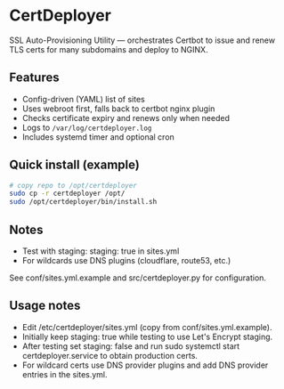 # CertDeployer

SSL Auto-Provisioning Utility — orchestrates Certbot to issue and renew TLS certs for many subdomains and deploy to NGINX.

## Features

- Config-driven (YAML) list of sites
- Uses webroot first, falls back to certbot nginx plugin
- Checks certificate expiry and renews only when needed
- Logs to `/var/log/certdeployer.log`
- Includes systemd timer and optional cron

## Quick install (example)

```bash
# copy repo to /opt/certdeployer
sudo cp -r certdeployer /opt/
sudo /opt/certdeployer/bin/install.sh

```

## Notes

- Test with staging: staging: true in sites.yml
- For wildcards use DNS plugins (cloudflare, route53, etc.)

See conf/sites.yml.example and src/certdeployer.py for configuration.

## Usage notes

- Edit /etc/certdeployer/sites.yml (copy from conf/sites.yml.example).
- Initially keep staging: true while testing to use Let's Encrypt staging.
- After testing set staging: false and run sudo systemctl start certdeployer.service to obtain production certs.
- For wildcard certs use DNS provider plugins and add DNS provider entries in the sites.yml.
